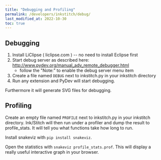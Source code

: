 ```yaml
---
title: "Debugging and Profiling"
permalink: /developers/inkstitch/debug/
last_modified_at: 2022-10-30
toc: true
---
```

## Debugging

1. Install LiClipse ( liclipse.com ) -- no need to install Eclipse first
2. Start debug server as described here: http://www.pydev.org/manual_adv_remote_debugger.html
    * follow the "Note:" to enable the debug server menu item
3. Create a file named `DEBUG` next to inkstitch.py in your inkstitch directory
4. Run any extension and PyDev will start debugging.

Furthermore it will generate SVG files for debugging.

## Profiling

Create an empty file named `PROFILE` next to inkstitch.py in your inkstitch directory. Ink/Stitch will then run under a profiler and dump the result to profile_stats.  It will tell you what functions take how long to run.

Install snakeviz with `pip install snakeviz`.

Open the statistics with `snakeviz profile_stats.prof`. This will display a really useful interactive graph in your browser.
